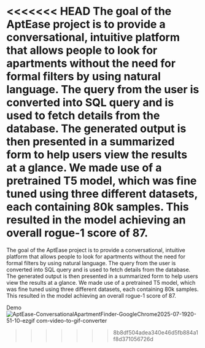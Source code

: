 <<<<<<< HEAD
The goal of the AptEase project is to provide a conversational, intuitive platform that allows people to look for apartments without the need for formal filters by using natural language. The query from the user is converted into SQL query and is used to fetch details from the database. The generated output is then presented in a summarized form to help users view the results at a glance. We made use of a pretrained T5 model, which was fine tuned using three different datasets, each containing 80k samples. This resulted in the model achieving an overall rogue-1 score of 87. 
=======
The goal of the AptEase project is to provide a conversational, intuitive platform that allows people to look for apartments without the need for formal filters by using natural language. The query from the user is converted into SQL query and is used to fetch details from the database. The generated output is then presented in a summarized form to help users view the results at a glance. We made use of a pretrained T5 model, which was fine tuned using three different datasets, each containing 80k samples. This resulted in the model achieving an overall rogue-1 score of 87. 

Demo <br>
![AptEase-ConversationalApartmentFinder-GoogleChrome2025-07-1920-51-10-ezgif com-video-to-gif-converter](https://github.com/user-attachments/assets/e08075ba-fee8-4e64-ac12-05eecbb76e8e)
>>>>>>> 8b8df504adea340e46d5fb884a1f8d371056726d
